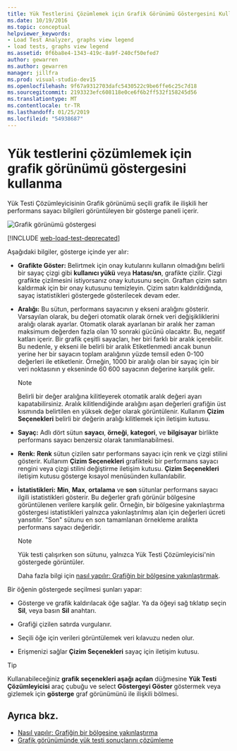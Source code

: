 ```yaml
---
title: Yük Testlerini Çözümlemek için Grafik Görünümü Göstergesini Kullanma
ms.date: 10/19/2016
ms.topic: conceptual
helpviewer_keywords:
- Load Test Analyzer, graphs view legend
- load tests, graphs view legend
ms.assetid: 0f6ba8e4-1343-419c-8a9f-240cf50efed7
author: gewarren
ms.author: gewarren
manager: jillfra
ms.prod: visual-studio-dev15
ms.openlocfilehash: 9f67a9312703dafc5430522c9be6ffe6c25c7d18
ms.sourcegitcommit: 2193323efc608118e0ce6f6b2ff532f158245d56
ms.translationtype: MT
ms.contentlocale: tr-TR
ms.lasthandoff: 01/25/2019
ms.locfileid: "54938687"
---
```

# <a name="use-the-graphs-view-legend-to-analyze-load-tests"></a>Yük testlerini çözümlemek için grafik görünümü göstergesini kullanma

Yük Testi Çözümleyicisinin Grafik görünümü seçili grafik ile ilişkili her performans sayacı bilgileri görüntüleyen bir gösterge paneli içerir.

![Grafik görünümü göstergesi](../test/media/load_viewlegend.png)

[!INCLUDE [web-load-test-deprecated](includes/web-load-test-deprecated.md)]

Aşağıdaki bilgiler, gösterge içinde yer alır:

-   **Grafikte Göster:** Belirtmek için onay kutularını kullanın olmadığını belirli bir sayaç çizgi gibi **kullanıcı yükü** veya **Hatası/sn**, grafikte çizilir. Çizgi grafikte çizilmesini istiyorsanız onay kutusunu seçin. Graftan çizim satırı kaldırmak için bir onay kutusunu temizleyin. Çizim satırı kaldırıldığında, sayaç istatistikleri göstergede gösterilecek devam eder.

-   **Aralığı:** Bu sütun, performans sayacının y ekseni aralığını gösterir. Varsayılan olarak, bu değeri otomatik olarak örnek veri değişikliklerini aralığı olarak ayarlar. Otomatik olarak ayarlanan bir aralık her zaman maksimum değerden fazla olan 10 sonraki gücünü olacaktır. Bu, negatif katları içerir. Bir grafik çeşitli sayaçları, her biri farklı bir aralık içerebilir. Bu nedenle, y ekseni ile belirli bir aralık Etiketlenmedi ancak bunun yerine her bir sayacın toplam aralığının yüzde temsil eden 0-100 değerleri ile etiketlenir. Örneğin, 1000 bir aralığı olan bir sayaç için bir veri noktasının y ekseninde 60 600 sayacının değerine karşılık gelir.

    > [!NOTE]
    > Belirli bir değer aralığına kilitleyerek otomatik aralık değeri ayarı kapatabilirsiniz. Aralık kilitlendiğinde aralığını aşan değerleri grafiğin üst kısmında belirtilen en yüksek değer olarak görüntülenir. Kullanım **Çizim Seçenekleri** belirli bir değerin aralığı kilitlemek için iletişim kutusu.

-   **Sayaç:** Adlı dört sütun **sayacı**, **örneği**, **kategori**, ve **bilgisayar** birlikte performans sayacı benzersiz olarak tanımlanabilmesi.

-   **Renk:** **Renk** sütun çizilen satır performans sayacı için renk ve çizgi stilini gösterir. Kullanım **Çizim Seçenekleri** grafikteki bir performans sayacı rengini veya çizgi stilini değiştirme iletişim kutusu. **Çizim Seçenekleri** iletişim kutusu gösterge kısayol menüsünden kullanılabilir.

-   **İstatistikleri:** **Min**, **Max**, **ortalama** ve **son** sütunlar performans sayacı ilgili istatistikleri gösterir. Bu değerler grafı görünür bölgesine görüntülenen verilere karşılık gelir. Örneğin, bir bölgesine yakınlaştırma göstergesi istatistikleri yalnızca yakınlaştırılmış alan için değerleri ücreti yansıtılır. "Son" sütunu en son tamamlanan örnekleme aralıkta performans sayacı değeridir.

    > [!NOTE]
    > Yük testi çalışırken son sütunu, yalnızca Yük Testi Çözümleyicisi'nin göstergede görüntüler.

     Daha fazla bilgi için [nasıl yapılır: Grafiğin bir bölgesine yakınlaştırmak](../test/how-to-zoom-in-on-a-region-of-the-graph-in-load-test-results.md).

Bir öğenin göstergede seçilmesi şunları yapar:

-   Gösterge ve grafik kaldırılacak öğe sağlar. Ya da öğeyi sağ tıklatıp seçin **Sil**, veya basın **Sil** anahtarı.

-   Grafiği çizilen satırda vurgulanır.

-   Seçili öğe için verileri görüntülemek veri kılavuzu neden olur.

-   Erişmenizi sağlar **Çizim Seçenekleri** sayaç için iletişim kutusu.

> [!TIP]
> Kullanabileceğiniz **grafik seçenekleri aşağı açılan** düğmesine **Yük Testi Çözümleyicisi** araç çubuğu ve select **Göstergeyi Göster** göstermek veya gizlemek için **gösterge** graf görünümünü ile ilişkili bölmesi.

## <a name="see-also"></a>Ayrıca bkz.

- [Nasıl yapılır: Grafiğin bir bölgesine yakınlaştırma](../test/how-to-zoom-in-on-a-region-of-the-graph-in-load-test-results.md)
- [Grafik görünümünde yük testi sonuçlarını çözümleme](../test/analyze-load-test-results-in-the-graphs-view.md)
